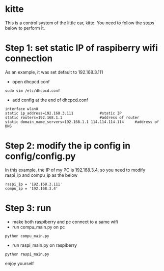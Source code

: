 # kitte
This is a control system of the little car, kitte.
You need to follow the steps below to perform it.

# Step 1: set static IP of raspiberry wifi connection
As an example, it was set default to 192.168.3.111
+ open dhcpcd.conf
```
sudo vim /etc/dhcpcd.conf
```
+ add config at the end of dhcpcd.conf
```
interface wlan0       
static ip_address=192.168.3.111            #static IP
static routers=192.168.1.1                 #address of router
static domain_name_servers=192.168.1.1 114.114.114.114     #address of DNS
```

# Step 2: modify the ip config in config/config.py
In this example, the IP of my PC is 192.168.3.4, so you need to modify raspi_ip and compu_ip as the below
```
raspi_ip = '192.168.3.111'
compu_ip = '192.168.3.4'
```

# Step 3: run
+ make both raspiberry and pc connect to a same wifi
+ run compu_main.py on pc
```
python compu_main.py
```
+ run raspi_main.py on raspiberry
```
python raspi_main.py
```

enjoy yourself
